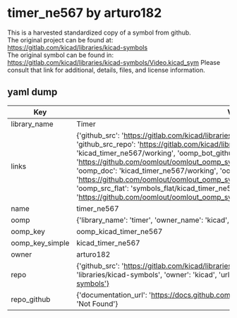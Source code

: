 # timer_ne567 by arturo182  
This is a harvested standardized copy of a symbol from github.  
The original project can be found at:  
https://gitlab.com/kicad/libraries/kicad-symbols  
The original symbol can be found in:
https://gitlab.com/kicad/libraries/kicad-symbols/Video.kicad_sym
Please consult that link for additional, details, files, and license information.  
## yaml dump  
| Key | Value |  
| --- | --- |  
| library_name | Timer |  
| links | {'github_src': 'https://gitlab.com/kicad/libraries/kicad-symbols/Video.kicad_sym', 'github_src_repo': 'https://gitlab.com/kicad/libraries/kicad-symbols', 'oomp_bot': 'kicad_timer_ne567/working', 'oomp_bot_github': 'https://github.com/oomlout/oomlout_oomp_symbol_bot/tree/main/kicad_timer_ne567/working', 'oomp_doc': 'kicad_timer_ne567/working', 'oomp_doc_github': 'https://github.com/oomlout/oomlout_oomp_symbol_doc/tree/main/kicad_timer_ne567/working', 'oomp_src_flat': 'symbols_flat/kicad_timer_ne567/working', 'oomp_src_flat_github': 'https://github.com/oomlout/oomlout_oomp_symbol_src/tree/main/kicad_timer_ne567/working'} |  
| name | timer_ne567 |  
| oomp | {'library_name': 'timer', 'owner_name': 'kicad', 'symbol_name': 'timer_ne567'} |  
| oomp_key | oomp_kicad_timer_ne567 |  
| oomp_key_simple | kicad_timer_ne567 |  
| owner | arturo182 |  
| repo | {'github_src': 'https://gitlab.com/kicad/libraries/kicad-symbols/Video.kicad_sym', 'name': 'libraries/kicad-symbols', 'owner': 'kicad', 'url': 'https://gitlab.com/kicad/libraries/kicad-symbols'} |  
| repo_github | {'documentation_url': 'https://docs.github.com/rest/repos/repos#get-a-repository', 'message': 'Not Found'} |  


